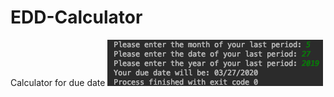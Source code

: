 # EDD-Calculator
Calculator for due date
![alt text](https://github.com/momoeworld/EDD-Calculator/blob/master/Screen%20Shot%202019-04-10%20at%205.21.14%20PM.png)
